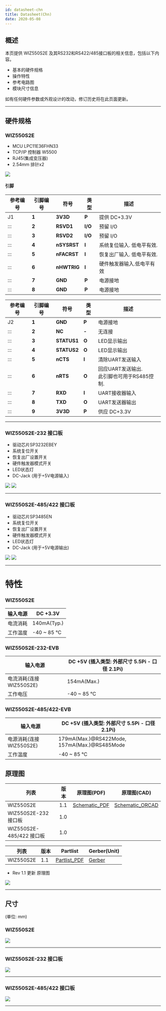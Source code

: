 ```yaml
---
id: datasheet-chn
title: Datasheet(Chn)
date: 2020-05-08
---
```




## 概述

本页提供 WIZ550S2E 及其RS232和RS422/485接口板的相关信息，包括以下内容。

  - 基本的硬件规格
  - 操作特性
  - 参考电路图
  - 模块尺寸信息

如有任何硬件参数或外观设计的改动，修订历史将在此页面更新。

-----
## 硬件规格

### WIZ550S2E

   * MCU LPC11E36FHN33
   * TCP/IP 控制器 W5500
   * RJ45(集成变压器)
   * 2.54mm 排针x2

![](https://d3cmhcsnvv7jc.cloudfront.net/docs/img/products/wiz550s2e/wiz550s2eds/wiz550s2e_pin.jpg)

#### 引脚

| 参考编号 | 引脚编号 | 符号        | 类型    | 描述                      |
| -------- | -------- | ----------- | ------- | ------------------------- |
| J1       | **1**    | **3V3D**    | **P**   | 提供 DC+3.3V              |
| :::      | **2**    | **RSVD1**   | **I/O** | 预留 I/O                  |
| :::      | **3**    | **RSVD2**   | **I/O** | 预留 I/O                  |
| :::      | **4**    | **nSYSRST** | **I**   | 系统复位输入. 低电平有效. |
| :::      | **5**    | **nFACRST** | **I**   | 恢复出厂输入. 低电平有效. |
| :::      | **6**    | **nHWTRIG** | **I**   | 硬件触发器输入.低电平有效 |
| :::      | **7**    | **GND**     | **P**   | 电源接地                  |
| :::      | **8**    | **GND**     | **P**   | 电源接地                  |

<table>
<thead>
<tr class="header">
<th>参考编号</th>
<th>引脚编号</th>
<th>符号</th>
<th>类型</th>
<th>描述</th>
</tr>
</thead>
<tbody>
<tr class="odd">
<td>J2</td>
<td><strong>1</strong></td>
<td><strong>GND</strong></td>
<td><strong>P</strong></td>
<td>电源接地</td>
</tr>
<tr class="even">
<td>:::</td>
<td><strong>2</strong></td>
<td><strong>NC</strong></td>
<td><strong>-</strong></td>
<td>无连接</td>
</tr>
<tr class="odd">
<td>:::</td>
<td><strong>3</strong></td>
<td><strong>STATUS1</strong></td>
<td><strong>O</strong></td>
<td>LED显示输出</td>
</tr>
<tr class="even">
<td>:::</td>
<td><strong>4</strong></td>
<td><strong>STATUS2</strong></td>
<td><strong>O</strong></td>
<td>LED显示输出</td>
</tr>
<tr class="odd">
<td>:::</td>
<td><strong>5</strong></td>
<td><strong>nCTS</strong></td>
<td><strong>I</strong></td>
<td>清除UART发送输入</td>
</tr>
<tr class="even">
<td>:::</td>
<td><strong>6</strong></td>
<td><strong>nRTS</strong></td>
<td><strong>O</strong></td>
<td>回应UART发送输出.<br />
此引脚也可用于RS485控制.</td>
</tr>
<tr class="odd">
<td>:::</td>
<td><strong>7</strong></td>
<td><strong>RXD</strong></td>
<td><strong>I</strong></td>
<td>UART接收器输入</td>
</tr>
<tr class="even">
<td>:::</td>
<td><strong>8</strong></td>
<td><strong>TXD</strong></td>
<td><strong>O</strong></td>
<td>UART发送器输出</td>
</tr>
<tr class="odd">
<td>:::</td>
<td><strong>9</strong></td>
<td><strong>3V3D</strong></td>
<td><strong>P</strong></td>
<td>供应 DC+3.3V</td>
</tr>
</tbody>
</table>

-----

### WIZ550S2E-232 接口板

   * 驱动芯片SP3232EBEY
   * 系统复位开关
   * 恢复出厂设置开关
   * 硬件触发器模式开关
   * LED状态灯
   * DC-Jack (用于+5V电源输入)

![](https://d3cmhcsnvv7jc.cloudfront.net/docs/img/products/wiz550s2e/wiz550s2eds/rs232if_pin_20140729.jpg)
![](https://d3cmhcsnvv7jc.cloudfront.net/docs/img/products/wiz550s2e/wiz550s2eds/크기변환_wiz550s2e-232-evb.png)

-----

### WIZ550S2E-485/422 接口板

   * 驱动芯片SP3485EN
   * 系统复位开关
   * 恢复出厂设置开关
   * 硬件触发器模式开关
   * LED状态灯
   * DC-Jack (用于+5V电源输出)

![](https://d3cmhcsnvv7jc.cloudfront.net/docs/img/products/wiz550s2e/wiz550s2eds/rs485-422if_pin_20140729.jpg)
![](https://d3cmhcsnvv7jc.cloudfront.net/docs/img/products/wiz550s2e/wiz550s2eds/크기변환_wiz550s2e-485-evb.png)

-----
# 特性

### WIZ550S2E

| 输入电源 | DC +3.3V     |
| -------- | ------------ |
| 电流消耗 | 140mA(Typ.)  |
| 工作温度 | \-40 \~ 85 ℃ |

### WIZ550S2E-232-EVB

| 输入电源                | DC +5V (插入类型: 外部尺寸 5.5Pi - 口径 2.1Pi) |
| ----------------------- | ---------------------------------------------- |
| 电流消耗(连接WIZ550S2E) | 154mA(Max.)                                    |
| 工作电压                | \-40 \~ 85 ℃                                   |

### WIZ550S2E-485/422-EVB

| 输入电源                 | DC +5V (插入类型: 外部尺寸 5.5Pi - 口径 2.1Pi) |
| ------------------------ | ---------------------------------------------- |
| 电源消耗(连接 WIZ550S2E) | 179mA(Max.)@RS422Mode, 157mA(Max.)@RS485Mode   |
| 工作温度                 | \-40 \~ 85 ℃                                   |
## 原理图

| 列表                     | 版本 | 原理图(PDF)                                                                                                                               | 原理图(CAD)                                                             |
| ------------------------ | ---- | ----------------------------------------------------------------------------------------------------------------------------------------- | ----------------------------------------------------------------------- |
| WIZ550S2E                | 1.1  | <a href="https://d3cmhcsnvv7jc.cloudfront.net/docs/img/products/wiz550s2e/schematic1_wiz550s2e_v1.pdf" target="_blank">Schematic\_PDF</a> | [Schematic\_ORCAD](/img/products/wiz550s2e/wiz550s2e_v1.1_20150917.zip) |
| WIZ550S2E-232 接口板     | 1.0  | <a href="https://d3cmhcsnvv7jc.cloudfront.net/docs/img/products/wiz550s2e/wiz550s2eds/rs232if_v1_0.pdf" target="_blank"></a>              | [](/img/products/wiz550s2e/wiz550s2eds/rs232if_v1_0.zip)                |
| WIZ550S2E-485/422 接口板 | 1.0  | <a href="https://d3cmhcsnvv7jc.cloudfront.net/docs/img/products/wiz550s2e/wiz550s2eds/rs485-422if_v1_0.pdf" target="_blank"></a>          | [](/img/products/wiz550s2e/wiz550s2eds/rs485-422if_v1_0.zip)            |

| 列表      | 版本 | Partlist                                                                                                                                    | Gerber(Unit)                                               |
| --------- | ---- | ------------------------------------------------------------------------------------------------------------------------------------------- | ---------------------------------------------------------- |
| WIZ550S2E | 1.1  | <a href="https://d3cmhcsnvv7jc.cloudfront.net/docs/img/products/wiz550s2e/wiz550s2e_ver1.1_pl_150916.pdf" target="_blank">Partlist\_PDF</a> | [Gerber](/img/products/wiz550s2e/wiz550s2e_v1.1.1_pcb.zip) |

  - Rev 1.1 更新 原理图

![](https://d3cmhcsnvv7jc.cloudfront.net/docs/img/products/wiz550s2e/wiz550s2e_rev.png)

-----
## 尺寸

(单位: mm)

### WIZ550S2E

![](https://d3cmhcsnvv7jc.cloudfront.net/docs/img/products/wiz550s2e/wiz550s2eds/wiz550s2e_dimension.jpg)

-----

### WIZ550S2E-232 接口板

![](https://d3cmhcsnvv7jc.cloudfront.net/docs/img/products/wiz550s2e/wiz550s2eds/rs232if_dimension.jpg)

-----

### WIZ550S2E-485/422 接口板

![](https://d3cmhcsnvv7jc.cloudfront.net/docs/img/products/wiz550s2e/wiz550s2eds/rs485-422if_dimension.jpg)

-----
